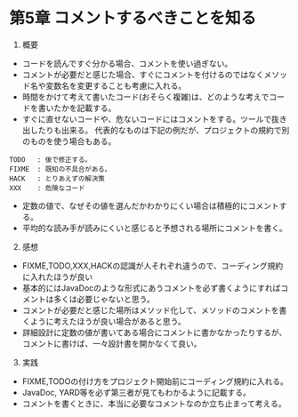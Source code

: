 第5章 コメントするべきことを知る
===
1. 概要
  * コードを読んですぐ分かる場合、コメントを使い過ぎない。
  * コメントが必要だと感じた場合、すぐにコメントを付けるのではなくメソッド名や変数名を変更することも考慮に入れる。
  * 時間をかけて考えて書いたコード(おそらく複雑)は、どのような考えでコードを書いたかを記載する。
  * すぐに直せないコードや、危ないコードにはコメントをする。ツールで抜き出したりも出来る。
  代表的なものは下記の例だが、プロジェクトの規約で別のものを使う場合もある。
  ```
  TODO   : 後で修正する。
  FIXME  : 既知の不具合がある。
  HACK   : とりあえずの解決策
  XXX    : 危険なコード
  ```
  * 定数の値で、なぜその値を選んだかわかりにくい場合は積極的にコメントする。
  * 平均的な読み手が読みにくいと感じると予想される場所にコメントを書く。

2. 感想
  * FIXME,TODO,XXX,HACKの認識が人それぞれ違うので、コーディング規約に入れたほうが良い
  * 基本的にはJavaDocのような形式にあうコメントを必ず書くようにすればコメントは多くは必要じゃないと思う。
  * コメントが必要だと感じた場所はメソッド化して、メソッドのコメントを書くように考えたほうが良い場合があると思う。
  * 詳細設計に定数の値が書いてある場合にコメントに書かなかったりするが、コメントに書けば、一々設計書を開かなくて良い。

3. 実践
  * FIXME,TODOの付け方をプロジェクト開始前にコーディング規約に入れる。
  * JavaDoc, YARD等を必ず第三者が見てもわかるように記載する。
  * コメントを書くときに、本当に必要なコメントなのか立ち止まって考える。
